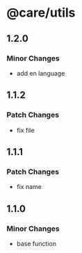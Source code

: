# @care/utils

## 1.2.0

### Minor Changes

- add en language

## 1.1.2

### Patch Changes

- fix file

## 1.1.1

### Patch Changes

- fix name

## 1.1.0

### Minor Changes

- base function
